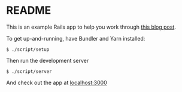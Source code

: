 # README

This is an example Rails app to help you work through [this blog
post](https://blog.testdouble.com/posts/2022-10-25-posts/building-passwordless-email-auth-in-rails/).

To get up-and-running, have Bundler and Yarn installed:

```
$ ./script/setup
```

Then run the development server

```
$ ./script/server
```

And check out the app at [localhost:3000](http://localhost:3000)
